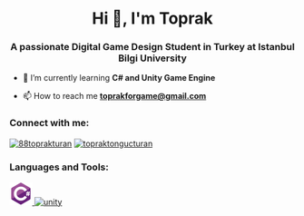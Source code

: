 <h1 align="center">Hi 👋, I'm Toprak</h1>
<h3 align="center">A passionate Digital Game Design Student in Turkey at Istanbul Bilgi University</h3>

- 🌱 I’m currently learning **C# and Unity Game Engine**

- 📫 How to reach me **toprakforgame@gmail.com**

<h3 align="left">Connect with me:</h3>
<p align="left">
<a href="https://twitter.com/88toprakturan" target="blank"><img align="center" src="https://pngimg.com/uploads/twitter/twitter_PNG95259.png" alt="88toprakturan" height="40" width="40" /></a>
<a href="https://linkedin.com/in/topraktongucturan" target="blank"><img align="center" src="https://cdn.worldvectorlogo.com/logos/linkedin-icon-2.svg" alt="topraktongucturan" height="30" width="40" /></a>
</p>

<h3 align="left">Languages and Tools:</h3>
<p align="left"> <a href="https://www.w3schools.com/cs/" target="_blank"> <img src="https://raw.githubusercontent.com/devicons/devicon/master/icons/csharp/csharp-original.svg" alt="csharp" width="40" height="40"/> </a> <a href="https://unity.com/" target="_blank"> <img src="https://www.vectorlogo.zone/logos/unity3d/unity3d-icon.svg" alt="unity" width="40" height="40"/> </a> </p>
